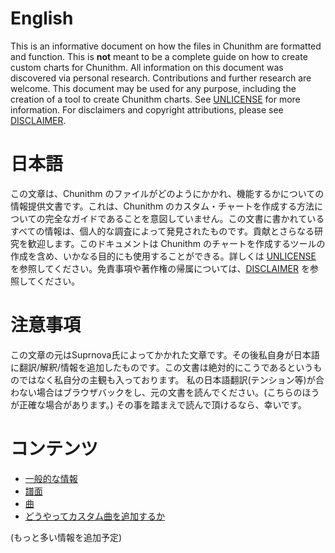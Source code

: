# English

This is an informative document on how the files in Chunithm are formatted and function. This is **not** meant to be a complete guide on how to create custom charts for Chunithm. All information on this document was discovered via personal research. Contributions and further research are welcome. This document may be used for any purpose, including the creation of a tool to create Chunithm charts. See [UNLICENSE](https://github.com/Suprnova123/Chunithm-Research/blob/main/UNLICENSE) for more information. For disclaimers and copyright attributions, please see [DISCLAIMER](https://github.com/Suprnova123/Chunithm-Research/blob/main/DISCLAIMER).

# 日本語

この文章は、Chunithm のファイルがどのようにかかれ、機能するかについての情報提供文書です。これは、Chunithm のカスタム・チャートを作成する方法についての完全なガイドであることを意図していません。この文書に書かれているすべての情報は、個人的な調査によって発見されたものです。貢献とさらなる研究を歓迎します。このドキュメントは Chunithm のチャートを作成するツールの作成を含め、いかなる目的にも使用することができる。詳しくは [UNLICENSE](https://github.com/Suprnova123/Chunithm-Research/blob/main/UNLICENSE) を参照してください。免責事項や著作権の帰属については、[DISCLAIMER](https://github.com/Suprnova123/Chunithm-Research/blob/main/DISCLAIMER) を参照してください。

# 注意事項
この文章の元はSuprnova氏によってかかれた文章です。その後私自身が日本語に翻訳/解釈/情報を追加したものです。この文書は絶対的にこうであるというものではなく私自分の主観も入っております。
私の日本語翻訳(テンション等)が合わない場合はブラウザバックをし、元の文書を読んでください。(こちらのほうが正確な場合があります。)
その事を踏まえで読んで頂けるなら、幸いです。

# コンテンツ

* [一般的な情報](https://github.com/kotarouyt/Chunithm-Research/blob/main/General.md)
* [譜面](https://github.com/kotarouyt/Chunithm-Research/blob/main/Charting.md)
* [曲](https://github.com/kotarouyt/Chunithm-Research/blob/main/Music.md)
* [どうやってカスタム曲を追加するか](https://github.com/kotarouyt/Chunithm-Research/blob/main/Customs.md)

(もっと多い情報を追加予定)
